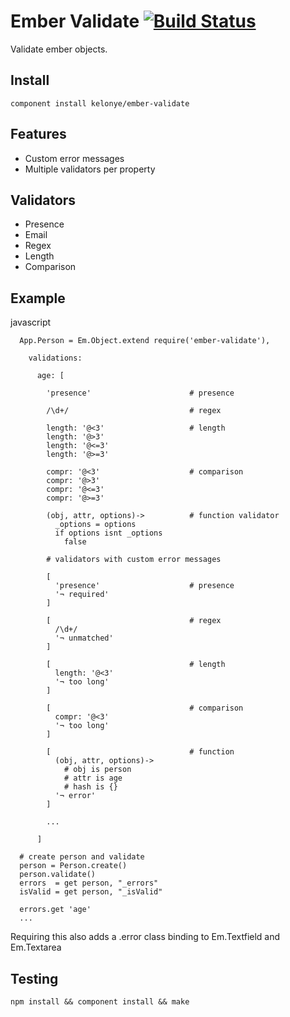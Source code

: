 Ember Validate [![Build Status](https://secure.travis-ci.org/kelonye/ember-validate.png?branch=master)](http://travis-ci.org/kelonye/ember-validate)
===

Validate ember objects.

Install
---

```
component install kelonye/ember-validate
```

Features
---

* Custom error messages
* Multiple validators per property

Validators
---

* Presence
* Email
* Regex
* Length
* Comparison

Example
---

javascript

```
  App.Person = Em.Object.extend require('ember-validate'),

    validations:

      age: [

        'presence'                      # presence

        /\d+/                           # regex

        length: '@<3'                   # length
        length: '@>3'
        length: '@<=3'
        length: '@>=3'

        compr: '@<3'                    # comparison
        compr: '@>3'
        compr: '@<=3'
        compr: '@>=3'

        (obj, attr, options)->          # function validator
          _options = options
          if options isnt _options
            false

        # validators with custom error messages
        
        [
          'presence'                    # presence
          '¬ required'
        ]

        [                               # regex
          /\d+/
          '¬ unmatched'
        ]

        [                               # length
          length: '@<3'
          '¬ too long'
        ]

        [                               # comparison
          compr: '@<3'
          '¬ too long'
        ]

        [                               # function
          (obj, attr, options)->
            # obj is person
            # attr is age
            # hash is {}
          '¬ error'
        ]

        ...

      ]

  # create person and validate
  person = Person.create()
  person.validate()
  errors  = get person, "_errors"
  isValid = get person, "_isValid"

  errors.get 'age'
  ...

```

Requiring this also adds a .error class binding to Em.Textfield and Em.Textarea

Testing
---

```
npm install && component install && make
```